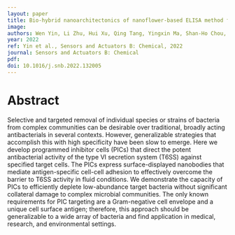 ```yaml
---
layout: paper
title: Bio-hybrid nanoarchitectonics of nanoflower-based ELISA method for the detection of Staphylococcus aureus
image: 
authors: Wen Yin, Li Zhu, Hui Xu, Qing Tang, Yingxin Ma, Shan-Ho Chou, Jin He.
year: 2022
ref: Yin et al., Sensors and Actuators B: Chemical, 2022
journal: Sensors and Actuators B: Chemical
pdf: 
doi: 10.1016/j.snb.2022.132005
---
```


# Abstract
Selective and targeted removal of individual species or strains of bacteria from complex communities can be desirable over traditional, broadly acting antibacterials in several contexts. However, generalizable strategies that accomplish this with high specificity have been slow to emerge. Here we develop programmed inhibitor cells (PICs) that direct the potent antibacterial activity of the type VI secretion system (T6SS) against specified target cells. The PICs express surface-displayed nanobodies that mediate antigen-specific cell-cell adhesion to effectively overcome the barrier to T6SS activity in fluid conditions. We demonstrate the capacity of PICs to efficiently deplete low-abundance target bacteria without significant collateral damage to complex microbial communities. The only known requirements for PIC targeting are a Gram-negative cell envelope and a unique cell surface antigen; therefore, this approach should be generalizable to a wide array of bacteria and find application in medical, research, and environmental settings.

